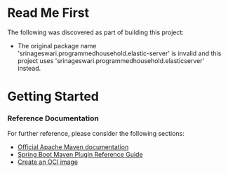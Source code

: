 # Read Me First
The following was discovered as part of building this project:

* The original package name 'srinageswari.programmedhousehold.elastic-server' is invalid and this project uses 'srinageswari.programmedhousehold.elasticserver' instead.

# Getting Started

### Reference Documentation
For further reference, please consider the following sections:

* [Official Apache Maven documentation](https://maven.apache.org/guides/index.html)
* [Spring Boot Maven Plugin Reference Guide](https://docs.spring.io/spring-boot/docs/3.2.1/maven-plugin/reference/html/)
* [Create an OCI image](https://docs.spring.io/spring-boot/docs/3.2.1/maven-plugin/reference/html/#build-image)

